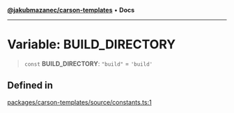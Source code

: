 [**@jakubmazanec/carson-templates**](../README.md) • **Docs**

---

# Variable: BUILD_DIRECTORY

> `const` **BUILD_DIRECTORY**: `"build"` = `'build'`

## Defined in

[packages/carson-templates/source/constants.ts:1](https://github.com/jakubmazanec/tools/blob/1c4f0471e4ca7ee64c14124101a8ac795175e9bf/packages/carson-templates/source/constants.ts#L1)
